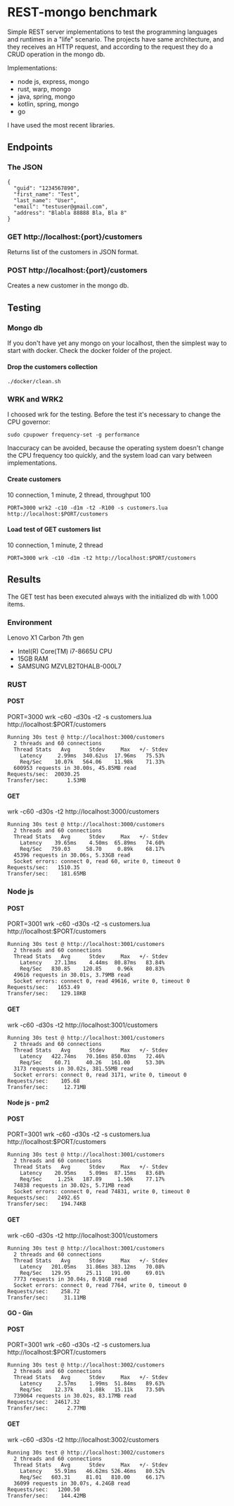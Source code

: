 # REST-mongo benchmark
Simple REST server implementations to test the programming languages and runtimes in a "life" scenario. The projects have same architecture, and they receives an HTTP request, and according to the request they do a CRUD operation in the mongo db.

Implementations:
- node js, express, mongo
- rust, warp, mongo
- java, spring, mongo
- kotlin, spring, mongo
- go

I have used the most recent libraries.

## Endpoints
### The JSON
```
{    
  "guid": "1234567890",
  "first_name": "Test",
  "last_name": "User",
  "email": "testuser@gmail.com",
  "address": "Blabla 88888 Bla, Bla 8"
}
```
### GET http://localhost:{port}/customers
Returns list of the customers in JSON format.
### POST http://localhost:{port}/customers
Creates a new customer in the mongo db.

## Testing
### Mongo db
If you don't have yet any mongo on your localhost, then the simplest way to start with docker. Check the docker folder of the project.


#### Drop the customers collection
```
./docker/clean.sh
```

### WRK and WRK2
I choosed wrk for the testing. Before the test it's necessary to change the CPU governor:
```
sudo cpupower frequency-set -g performance
```
Inaccuracy can be avoided, because the operating system doesn't change the CPU frequency too quickly, and the system load can vary between implementations.


#### Create customers
10 connection, 1 minute, 2 thread, throughput 100
```
PORT=3000 wrk2 -c10 -d1m -t2 -R100 -s customers.lua http://localhost:$PORT/customers
```

#### Load test of GET customers list
10 connection, 1 minute, 2 thread
```
PORT=3000 wrk -c10 -d1m -t2 http://localhost:$PORT/customers
```

## Results
The GET test has been executed always with the initialized db with 1.000 items.

### Environment
Lenovo X1 Carbon 7th gen

- Intel(R) Core(TM) i7-8665U CPU
- 15GB RAM
- SAMSUNG MZVLB2T0HALB-000L7

### RUST
#### POST
PORT=3000 wrk -c60 -d30s -t2 -s customers.lua http://localhost:$PORT/customers
```
Running 30s test @ http://localhost:3000/customers
  2 threads and 60 connections
  Thread Stats   Avg      Stdev     Max   +/- Stdev
    Latency     2.99ms  340.62us  17.96ms   75.53%
    Req/Sec    10.07k   564.06    11.98k    71.33%
  600953 requests in 30.00s, 45.85MB read
Requests/sec:  20030.25
Transfer/sec:      1.53MB
```

#### GET
wrk -c60 -d30s -t2 http://localhost:3000/customers

```
Running 30s test @ http://localhost:3000/customers
  2 threads and 60 connections
  Thread Stats   Avg      Stdev     Max   +/- Stdev
    Latency    39.65ms    4.50ms  65.89ms   74.60%
    Req/Sec   759.03     58.70     0.89k    68.17%
  45396 requests in 30.06s, 5.33GB read
  Socket errors: connect 0, read 60, write 0, timeout 0
Requests/sec:   1510.35
Transfer/sec:    181.65MB
```

### Node js
#### POST
PORT=3001 wrk -c60 -d30s -t2 -s customers.lua http://localhost:$PORT/customers

```
Running 30s test @ http://localhost:3001/customers
  2 threads and 60 connections
  Thread Stats   Avg      Stdev     Max   +/- Stdev
    Latency    27.13ms    4.44ms  80.87ms   83.84%
    Req/Sec   830.85    120.85     0.96k    80.83%
  49616 requests in 30.01s, 3.79MB read
  Socket errors: connect 0, read 49616, write 0, timeout 0
Requests/sec:   1653.49
Transfer/sec:    129.18KB
```

#### GET
wrk -c60 -d30s -t2 http://localhost:3001/customers

```
Running 30s test @ http://localhost:3001/customers
  2 threads and 60 connections
  Thread Stats   Avg      Stdev     Max   +/- Stdev
    Latency   422.74ms   70.16ms 850.03ms   72.46%
    Req/Sec    60.71     40.26   161.00     53.30%
  3173 requests in 30.02s, 381.55MB read
  Socket errors: connect 0, read 3171, write 0, timeout 0
Requests/sec:    105.68
Transfer/sec:     12.71MB
```

#### Node js - pm2
#### POST
PORT=3001 wrk -c60 -d30s -t2 -s customers.lua http://localhost:$PORT/customers

```
Running 30s test @ http://localhost:3001/customers
  2 threads and 60 connections
  Thread Stats   Avg      Stdev     Max   +/- Stdev
    Latency    20.95ms    5.09ms  87.15ms   83.68%
    Req/Sec     1.25k   187.89     1.50k    77.17%
  74838 requests in 30.02s, 5.71MB read
  Socket errors: connect 0, read 74831, write 0, timeout 0
Requests/sec:   2492.65
Transfer/sec:    194.74KB
```

#### GET
wrk -c60 -d30s -t2 http://localhost:3001/customers

```
Running 30s test @ http://localhost:3001/customers
  2 threads and 60 connections
  Thread Stats   Avg      Stdev     Max   +/- Stdev
    Latency   201.05ms   31.86ms 383.12ms   70.08%
    Req/Sec   129.95     25.11   191.00     69.01%
  7773 requests in 30.04s, 0.91GB read
  Socket errors: connect 0, read 7764, write 0, timeout 0
Requests/sec:    258.72
Transfer/sec:     31.11MB
```

#### GO - Gin
#### POST
PORT=3001 wrk -c60 -d30s -t2 -s customers.lua http://localhost:$PORT/customers

```
Running 30s test @ http://localhost:3002/customers
  2 threads and 60 connections
  Thread Stats   Avg      Stdev     Max   +/- Stdev
    Latency     2.57ms    1.99ms  51.84ms   89.63%
    Req/Sec    12.37k     1.08k   15.11k    73.50%
  739064 requests in 30.02s, 83.17MB read
Requests/sec:  24617.32
Transfer/sec:      2.77MB
```

#### GET
wrk -c60 -d30s -t2 http://localhost:3002/customers

```
Running 30s test @ http://localhost:3002/customers
  2 threads and 60 connections
  Thread Stats   Avg      Stdev     Max   +/- Stdev
    Latency    55.91ms   46.62ms 526.46ms   80.52%
    Req/Sec   603.31     81.01   810.00     66.17%
  36099 requests in 30.07s, 4.24GB read
Requests/sec:   1200.50
Transfer/sec:    144.42MB
```